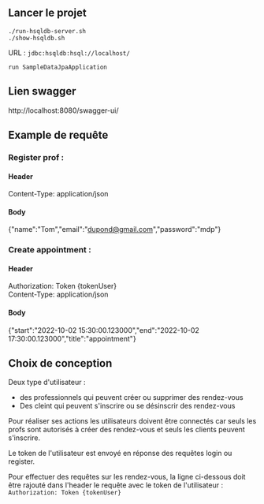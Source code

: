 

## Lancer le projet

`./run-hsqldb-server.sh` <BR>
`./show-hsqldb.sh `

URL : `jdbc:hsqldb:hsql://localhost/`

`run SampleDataJpaApplication`

## Lien swagger

http://localhost:8080/swagger-ui/



## Example de requête
### Register prof :

#### Header
Content-Type: application/json <Br>
#### Body
{"name":"Tom","email":"dupond@gmail.com","password":"mdp"}


### Create appointment :
#### Header
Authorization: Token {tokenUser} <br>
Content-Type: application/json
#### Body
{"start":"2022-10-02 15:30:00.123000","end":"2022-10-02 17:30:00.123000","title":"appointment"}

## Choix de conception

Deux type d'utilisateur :
- des professionnels qui peuvent créer ou supprimer des rendez-vous
- Des cleint qui peuvent s'inscrire ou se désinscrir des rendez-vous

Pour réaliser ses actions les utilisateurs doivent être connectés
car seuls les profs sont autorisés à créer des rendez-vous et seuls les clients peuvent s'inscrire. <br>

Le token de l'utilisateur est envoyé en réponse des requêtes login ou register.

Pour effectuer des requêtes sur les rendez-vous, la ligne ci-dessous doit être rajouté dans l'header le requête avec le token de l'utilisateur : 
`Authorization: Token {tokenUser}`